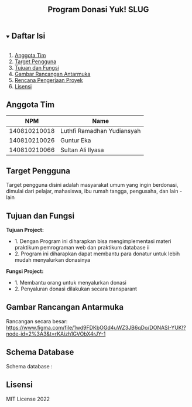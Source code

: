 <p align="center">
<h2 align="center">
  Program Donasi Yuk! SLUG
</h2>
</p>

<!-- Daftar Isi -->
<details open="open">
  <summary>
    <h2 style="display: inline-block">Daftar Isi</h2>
  </summary>
  <ol>
    <li><a href="#anggota-tim">Anggota Tim</a></li>
    <li><a href="#Target-Pengguna">Target Pengguna</a></li>
    <li><a href="#tujuan-dan-Fungsi">Tujuan dan Fungsi</a></li>
    <li><a href="#gambar-rancangan-antarmuka">Gambar Rancangan Antarmuka</a></li>
    <li><a href="#rencana-pengerjaan-proyek">Rencana Pengerjaan Proyek</a></li>
    <li><a href="#lisensi">Lisensi</a></li>
  </ol>
</details>

<!-- Anggota Tim -->

## Anggota Tim

| NPM | Name |
| ------------ | -------------------------- |
| 140810210018 | Luthfi Ramadhan Yudiansyah |
| 140810210026 | Guntur Eka |
| 140810210066 | Sultan Ali Ilyasa |

<!-- Target Pengguna -->

## Target Pengguna

Target pengguna disini adalah masyarakat umum yang ingin berdonasi, dimulai dari pelajar, mahasiswa, ibu rumah tangga,
pengusaha, dan lain - lain

<!-- Tujuan dan Fungsi -->

## Tujuan dan Fungsi

<strong>Tujuan Project:</strong>

<ul>
  <li>1. Dengan Program ini diharapkan bisa mengimplementasi materi praktikum pemrograman web dan praktikum database ii
  </li>
  <li>2. Program ini diharapkan dapat membantu para donatur untuk lebih mudah menyalurkan donasinya</li>
</ul>

<strong>Fungsi Project:</strong>
<ul>
  <li>1. Membantu orang untuk menyalurkan donasi</li>
  <li>2. Penyaluran donasi dilakukan secara transparant</li>
</ul>

<!-- Gambar Rancangan Antarmuka -->

## Gambar Rancangan Antarmuka

Rancangan secara besar: https://www.figma.com/file/1wd9FDKbOGd4uWZ3JB6qDo/DONASI-YUK!?node-id=2%3A3&t=rKAizh1GVObX4rJY-1

<!-- Rencana Pengerjaan Proyek -->

## Schema Database

Schema database :

<!-- Lisensi -->

## Lisensi

MIT License 2022